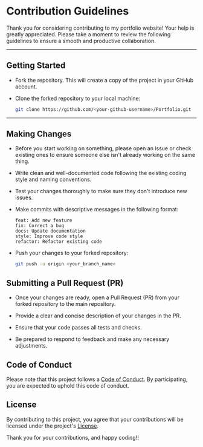 # Contribution Guidelines

Thank you for considering contributing to my portfolio website! Your help is greatly appreciated. Please take a moment to review the following guidelines to ensure a smooth and productive collaboration.
<hr>

## Getting Started

- Fork the repository. This will create a copy of the project in your GitHub account.

- Clone the forked repository to your local machine:

    ```bash
    git clone https://github.com/<your-github-username>/Portfolio.git
    ```
<hr>

## Making Changes

- Before you start working on something, please open an issue or check existing ones to ensure someone else isn't already working on the same thing.

- Write clean and well-documented code following the existing coding style and naming conventions.

- Test your changes thoroughly to make sure they don't introduce new issues.

- Make commits with descriptive messages in the following format:

    ```
    feat: Add new feature
    fix: Correct a bug
    docs: Update documentation
    style: Improve code style
    refactor: Refactor existing code
    ```

- Push your changes to your forked repository:

    ```bash
    git push -u origin <your_branch_name>
    ```

## Submitting a Pull Request (PR)

- Once your changes are ready, open a Pull Request (PR) from your forked repository to the main repository.

- Provide a clear and concise description of your changes in the PR.

- Ensure that your code passes all tests and checks.

- Be prepared to respond to feedback and make any necessary adjustments.

## Code of Conduct

Please note that this project follows a [Code of Conduct](CODE_OF_CONDUCT.md). By participating, you are expected to uphold this code of conduct. 

## License

By contributing to this project, you agree that your contributions will be licensed under the project's [License](LICENSE.md).

Thank you for your contributions, and happy coding!!
